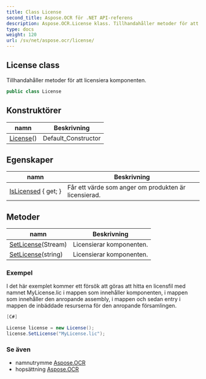 ```yaml
---
title: Class License
second_title: Aspose.OCR för .NET API-referens
description: Aspose.OCR.License klass. Tillhandahåller metoder för att licensiera komponenten.
type: docs
weight: 120
url: /sv/net/aspose.ocr/license/
---
```

## License class

Tillhandahåller metoder för att licensiera komponenten.

```csharp
public class License
```

## Konstruktörer

| namn | Beskrivning |
| --- | --- |
| [License](license/)() | Default_Constructor |

## Egenskaper

| namn | Beskrivning |
| --- | --- |
| [IsLicensed](../../aspose.ocr/license/islicensed/) { get; } | Får ett värde som anger om produkten är licensierad. |

## Metoder

| namn | Beskrivning |
| --- | --- |
| [SetLicense](../../aspose.ocr/license/setlicense/#setlicense)(Stream) | Licensierar komponenten. |
| [SetLicense](../../aspose.ocr/license/setlicense/#setlicense_1)(string) | Licensierar komponenten. |

### Exempel

I det här exemplet kommer ett försök att göras att hitta en licensfil med namnet MyLicense.lic i mappen som innehåller komponenten, i mappen som innehåller den anropande assembly, i mappen och sedan entry i mappen de inbäddade resurserna för den anropande församlingen.

```csharp
[C#]

License license = new License();
license.SetLicense("MyLicense.lic");
```

### Se även

* namnutrymme [Aspose.OCR](../../aspose.ocr/)
* hopsättning [Aspose.OCR](../../)


